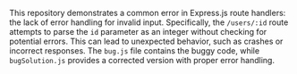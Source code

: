 This repository demonstrates a common error in Express.js route handlers: the lack of error handling for invalid input. Specifically, the `/users/:id` route attempts to parse the `id` parameter as an integer without checking for potential errors. This can lead to unexpected behavior, such as crashes or incorrect responses. The `bug.js` file contains the buggy code, while `bugSolution.js` provides a corrected version with proper error handling.